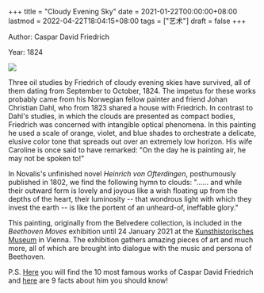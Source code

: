 +++
title = "Cloudy Evening Sky"
date = 2021-01-22T00:00:00+08:00
lastmod = 2022-04-22T18:04:15+08:00
tags = ["艺术"]
draft = false
+++

Author: Caspar David Friedrich

Year: 1824

![](https://static-1258637336.cos.ap-shanghai.myqcloud.com/arts/cloudy-evening-sky.jpeg)

Three oil studies by Friedrich of cloudy evening skies have survived, all of them dating from September to October, 1824. The impetus for these works probably came from his Norwegian fellow painter and friend Johan Christian Dahl, who from 1823 shared a house with Friedrich. In contrast to Dahl's studies, in which the clouds are presented as compact bodies, Friedrich was concerned with intangible optical phenomena. In this painting he used a scale of orange, violet, and blue shades to orchestrate a delicate, elusive color tone that spreads out over an extremely low horizon. His wife Caroline is once said to have remarked: "On the day he is painting air, he may not be spoken to!"

In Novalis's unfinished novel _Heinrich von Ofterdingen_, posthumously published in 1802, we find the following hymn to clouds: "...... and while their outward form is lovely and joyous like a wish floating up from the depths of the heart, their luminosity -- that wondrous light with which they invest the earth -- is like the portent of an unheard-of, ineffable glory."

This painting, originally from the Belvedere collection, is included in the _Beethoven Moves_ exhibition until 24 January 2021 at the [Kunsthistorisches Museum](https://www.khm.at/en/) in Vienna. The exhibition gathers amazing pieces of art and much more, all of which are brought into dialogue with the music and persona of Beethoven.

P.S. [Here](https://www.dailyartmagazine.com/caspar-david-friedrich-works/) you will find the 10 most famous works of Caspar David Friedrich and [here](https://www.dailyartmagazine.com/10-facts-about-caspar-david-friedrich-you-should-know/) are 9 facts about him you should know!
